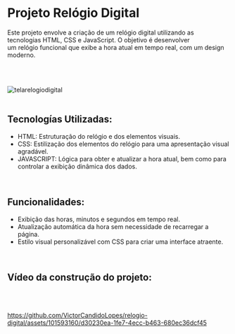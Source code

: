 # Projeto Relógio Digital
<p>Este projeto envolve a criação de um relógio digital utilizando as tecnologias HTML, CSS e JavaScript. O objetivo é desenvolver <br> um relógio funcional que exibe a hora atual em tempo real, com um design moderno.</p>
  <br><br>


![telarelogiodigital](https://github.com/VictorCandidoLopes/relogio-digital/assets/101593160/ce150cb8-94a8-4699-8653-5b3ab0683690)
<br> <br>


## Tecnologías Utilizadas:
<ul>
  <li>HTML: Estruturação do relógio e dos elementos visuais.</li>
  <li>CSS: Estilização dos elementos do relógio para uma apresentação visual agradável.</li>
  <li>JAVASCRIPT: Lógica para obter e atualizar a hora atual, bem como para controlar a exibição dinâmica dos dados.</li>
</ul>
<br>

## Funcionalidades:
<ul>
  <li>Exibição das horas, minutos e segundos em tempo real.</li>
  <li>Atualização automática da hora sem necessidade de recarregar a página.</li>
  <li>Estilo visual personalizável com CSS para criar uma interface atraente.</li>
</ul>
<br>

## Vídeo da construção do projeto:
<br> <br>

https://github.com/VictorCandidoLopes/relogio-digital/assets/101593160/d30230ea-1fe7-4ecc-b463-680ec36dcf45


